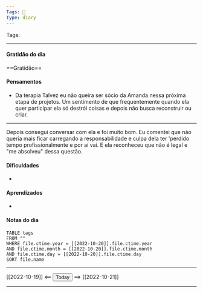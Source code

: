```yaml
---
Tags: 📝
Type: diary
---
```


Tags:  

---

#### Gratidão do dia
==Gratidão==

#### Pensamentos
- Da terapia
Talvez eu não queira ser sócio da Amanda nessa próxima etapa de projetos.
Um sentimento de que frequentemente quando ela quer participar ela só destrói coisas e depois não busca reconstruir ou criar.

--- 
Depois consegui conversar com ela e foi muito bom. Eu comentei que não queria mais ficar carregando a responsabilidade e culpa dela ter 'perdido tempo profissionalmente e por aí vai. E ela reconheceu que não é legal e "me absolveu" dessa questão.

#### Dificuldades
- 

#### Aprendizados
- 

#### Notas do dia
```dataview
TABLE tags
FROM ""
WHERE file.ctime.year = [[2022-10-20]].file.ctime.year
AND file.ctime.month = [[2022-10-20]].file.ctime.month
AND file.ctime.day = [[2022-10-20]].file.ctime.day
SORT file.name
```

---

[[2022-10-19]] <== <button class="date_button_today">Today</button> ==> [[2022-10-21]]

---



